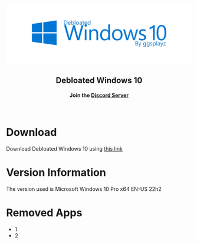 <div align=center>
  <img src="https://github.com/ggsplayz/Debloated-Windows10/blob/main/Resources/Blue.png?raw=true" alt="realimg">

  ## Debloated Windows 10
  #### Join the [Discord Server](https://discord.gg/U9DC7bAh9d)
  
</div>
<br>

# Download
Download Debloated Windows 10 using [this link](https://www,google.com)

# Version Information
The version used is Microsoft Windows 10 Pro x64 EN-US 22h2

# Removed Apps
- 1
- 2
